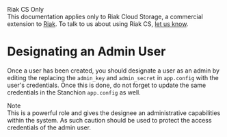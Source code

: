 <div class="info"><div class="title">Riak CS Only</div>This documentation applies only to Riak Cloud Storage, a commercial extension to <a href="http://wiki.basho.com/Riak.html">Riak</a>. To talk to us about using Riak CS, <a href="http://info.basho.com/Wiki_Contact_RiakCS.html" target="_blank">let us know</a>.</div>

# Designating an Admin User
Once a user has been created, you should designate a user as an admin by editing the replacing the `admin_key` and `admin_secret` in `app.config` with the user's credentials. Once this is done, do not forget to update the same credentials in the Stanchion `app.config` as well.

<div class="note"><div class="title">Note</div>
This is a powerful role and gives the designee an administrative capabilities within the system. As such caution should be used to protect the access credentials of the admin user.
</div>
